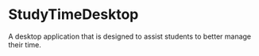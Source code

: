 # StudyTimeDesktop
A desktop application that is designed to assist students to better manage their time.

